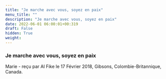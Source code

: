 ```yaml
---
title: "Je marche avec vous, soyez en paix"
menu_title: ""
description: "Je marche avec vous, soyez en paix"
date: 2022-06-01 06:00:01+00:319
draft: False
hidden: True
weight:
---
```

### Je marche avec vous, soyez en paix

Marie - reçu par Al Fike le 17 Février 2018, Gibsons, Colombie-Britannique, Canada.



